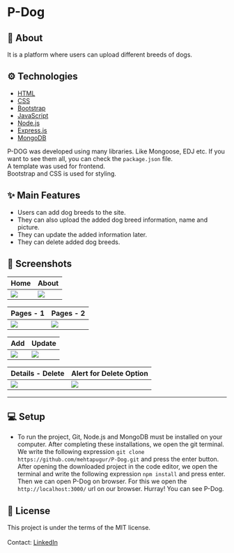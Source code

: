 # P-Dog

## :calling: About
It is a platform where users can upload different breeds of dogs. 

## :gear: Technologies

- [HTML](https://www.w3schools.com/html/)
- [CSS](https://www.w3schools.com/css/)
- [Bootstrap](https://getbootstrap.com/docs/)
- [JavaScript](https://www.javascript.com/)
- [Node.js](https://nodejs.org/en/)
- [Express.js](https://expressjs.com/)
- [MongoDB](https://www.mongodb.com/)

P-DOG was developed using many libraries. Like Mongoose, EDJ etc. If you want to see them all, you can check the `package.json` file. <br/>
A template was used for frontend.<br/>
Bootstrap and CSS is used for styling.
<br/>

## :sparkles: Main Features

  - Users can add dog breeds to the site.
  - They can also upload the added dog breed information, name and picture.
  - They can update the added information later.
  - They can delete added dog breeds.

## :camera_flash: Screenshots

| Home | About | 
| --- | --- |
| <img src="https://user-images.githubusercontent.com/24686636/148835723-c83962d4-1733-4dbf-a9d4-07dfd0f482c5.png"> | <img src="https://user-images.githubusercontent.com/24686636/150374499-c1c01d99-c6e1-45b7-8807-bf96fc38a53f.png"> |

| Pages - 1 | Pages - 2 | 
| --- | --- |
| <img src="https://user-images.githubusercontent.com/24686636/150206132-0dc20eb0-d369-4bd1-99e1-b00b5b430d06.png"> | <img src="https://user-images.githubusercontent.com/24686636/150206147-42dae2e0-fa49-4e44-8e30-405e3477d537.png"> |

| Add | Update | 
| --- | --- |
| <img src="https://user-images.githubusercontent.com/24686636/150374815-60b2eafe-e424-4c0f-8a2a-d793077c7f1d.png"> | <img src="https://user-images.githubusercontent.com/24686636/150374873-4d2e40fb-6960-4e7a-bf53-ac8292bcd907.png"> |

| Details - Delete | Alert for Delete Option | 
| --- | --- |
| <img src="https://user-images.githubusercontent.com/24686636/150376017-5ce3d870-df23-420e-bd0a-f4f6df777c94.png"> | <img src="https://user-images.githubusercontent.com/24686636/150375079-735d1ecd-27da-460d-b68d-d688163d533d.png"> |
<hr/>


## :computer: Setup
  
  - To run the project, Git, Node.js and MongoDB must be installed on your computer. After completing these installations, we open the git terminal. We write the following expression `git clone https://github.com/mehtapugur/P-Dog.git` and press the enter button. After opening the downloaded project in the code editor, we open the terminal and write the following expression `npm install` and press enter. Then we can open P-Dog on browser. For this we open the `http://localhost:3000/` url on our browser. Hurray! You can see P-Dog.
 
## :memo: License
This project is under the terms of the MIT license.
<br/>
<br/>
Contact: [LinkedIn](https://www.linkedin.com/in/mehtapugur)
